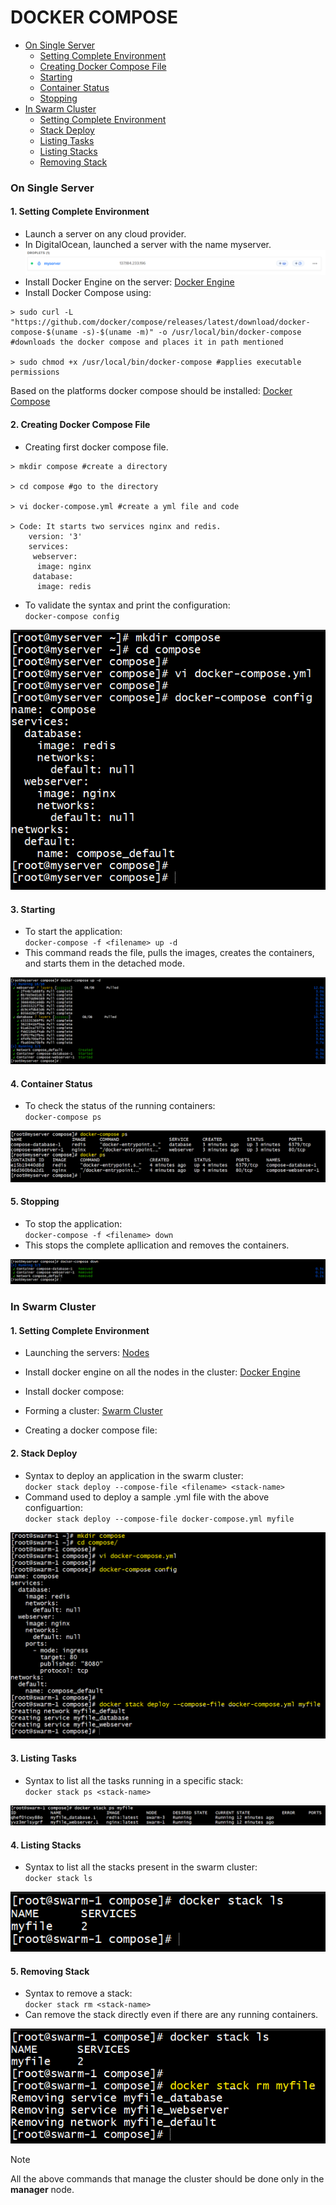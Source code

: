 # DOCKER COMPOSE  
- [ On Single Server ](#on-single-server)
    - [ Setting Complete Environment ](#1-setting-complete-environment)
    - [ Creating Docker Compose File ](#2-creating-docker-compose-file) 
    - [ Starting ](#3-starting)
    - [ Container Status ](#4-container-status)
    - [ Stopping ](#5-stopping)
- [ In Swarm Cluster ](#in-swarm-cluster)
    - [ Setting Complete Environment ](#1-setting-complete-environment-1)
    - [ Stack Deploy ](#2-stack-deploy)
    - [ Listing Tasks ](#3-listing-tasks)
    - [ Listing Stacks ](#4-listing-stacks)
    - [ Removing Stack ](#5-removing-stack)

<a name="single"></a>
### On Single Server

<a name="setting env 1"></a>
#### 1. Setting Complete Environment
- Launch a server on any cloud provider.  
- In DigitalOcean, launched a server with the name myserver.  
![screenshot](https://github.com/saimanasak/docker/blob/main/orchestrartion/compose/screenshots/node.png)  
- Install Docker Engine on the server: [ Docker Engine ](https://github.com/saimanasak/docker/blob/main/orchestrartion/swarm/swarm_handson.md#docker-engine-installation)
- Install Docker Compose using:  
```
> sudo curl -L "https://github.com/docker/compose/releases/latest/download/docker-compose-$(uname -s)-$(uname -m)" -o /usr/local/bin/docker-compose #downloads the docker compose and places it in path mentioned

> sudo chmod +x /usr/local/bin/docker-compose #applies executable permissions
```
Based on the platforms docker compose should be installed: [ Docker Compose ](https://docs.docker.com/compose/install/)

<a name="creating dc"></a>
#### 2. Creating Docker Compose File  
- Creating first docker compose file.  
```
> mkdir compose #create a directory

> cd compose #go to the directory

> vi docker-compose.yml #create a yml file and code

> Code: It starts two services nginx and redis.
    version: '3'
    services:
     webserver:
      image: nginx
     database:
      image: redis
```
- To validate the syntax and print the configuration:  
`docker-compose config`  

![screenshot](https://github.com/saimanasak/docker/blob/main/orchestrartion/compose/screenshots/first_dc.png)  

<a name="starting"></a>
#### 3. Starting 
- To start the application:  
`docker-compose -f <filename> up -d`  
- This command reads the file, pulls the images, creates the containers, and starts them in the detached mode.    

![screenshot](https://github.com/saimanasak/docker/blob/main/orchestrartion/compose/screenshots/first_dc_up.png)

<a name="status"></a>
#### 4. Container Status  
- To check the status of the running containers:  
`docker-compose ps`  

![screenshot](https://github.com/saimanasak/docker/blob/main/orchestrartion/compose/screenshots/dc_ps.png)  

<a name="stopping"></a>
#### 5. Stopping  
- To stop the application:  
`docker-compose -f <filename> down`  
- This stops the complete apllication and removes the containers.  

![screenshot](https://github.com/saimanasak/docker/blob/main/orchestrartion/compose/screenshots/first_dc_down.png)  

<a name="cluster"></a>
### In Swarm Cluster 

<a name="setting env 2"></a>
#### 1. Setting Complete Environment  
- Launching the servers: [ Nodes ](https://github.com/saimanasak/docker/blob/main/orchestrartion/swarm/swarm_handson.md#setting-up-an-environment)  

- Install docker engine on all the nodes in the cluster:  [ Docker Engine ](https://github.com/saimanasak/docker/blob/main/orchestrartion/swarm/swarm_handson.md#docker-engine-installation)  

- Install docker compose:  

- Forming a cluster: [ Swarm Cluster ](https://github.com/saimanasak/docker/blob/main/orchestrartion/swarm/swarm_handson.md#creating-swarm-cluster)  

- Creating a docker compose file:  

<a name="stack deploy"></a>
#### 2. Stack Deploy  
- Syntax to deploy an application in the swarm cluster:  
`docker stack deploy --compose-file <filename> <stack-name>`  
- Command used to deploy a sample .yml file with the above configuartion:  
`docker stack deploy --compose-file docker-compose.yml myfile`  

![screenshot](https://github.com/saimanasak/docker/blob/main/orchestrartion/compose/screenshots/stack_deploy.png)  

<a name="listing"></a>
#### 3. Listing Tasks
- Syntax to list all the tasks running in a specific stack:  
`docker stack ps <stack-name>`  

![screenshot](https://github.com/saimanasak/docker/blob/main/orchestrartion/compose/screenshots/stack_ps.png)  

<a name="listing stack"></a>
#### 4. Listing Stacks  
- Syntax to list all the stacks present in the swarm cluster:  
`docker stack ls`  

![screenshot](https://github.com/saimanasak/docker/blob/main/orchestrartion/compose/screenshots/stack_ls.png)  

<a name="removing"></a>
#### 5. Removing Stack  
- Syntax to remove a stack:  
`docker stack rm <stack-name>`  
- Can remove the stack directly even if there are any running containers.  

![screenshot](https://github.com/saimanasak/docker/blob/main/orchestrartion/compose/screenshots/stack_rm.png)  

> [!NOTE]  
> All the above commands that manage the cluster should be done only in the **manager** node.  
